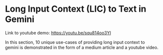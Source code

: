 # Long Input Context (LIC) to Text in Gemini

Link to youtube demo: https://youtu.be/squ814oo3YI

In this section, 10 unique use-cases of providing long input context to gemini is demonstrated in the form of a medium article and a youtube video.





